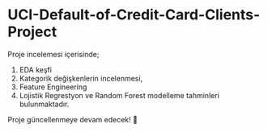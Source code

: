 # UCI-Default-of-Credit-Card-Clients-Project

Proje incelemesi içerisinde;
1. EDA keşfi
2. Kategorik değişkenlerin incelenmesi,
3. Feature Engineering
4. Lojistik Regrestyon ve Random Forest modelleme tahminleri bulunmaktadır. 

Proje güncellenmeye devam edecek! 🚀
